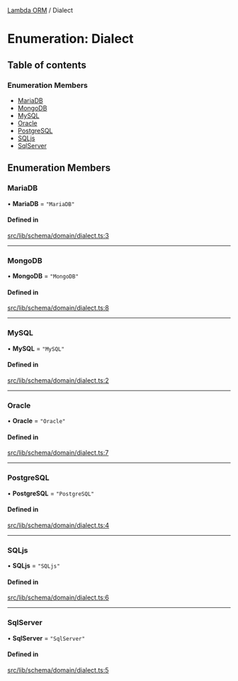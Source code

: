[Lambda ORM](../README.md) / Dialect

# Enumeration: Dialect

## Table of contents

### Enumeration Members

- [MariaDB](Dialect.md#mariadb)
- [MongoDB](Dialect.md#mongodb)
- [MySQL](Dialect.md#mysql)
- [Oracle](Dialect.md#oracle)
- [PostgreSQL](Dialect.md#postgresql)
- [SQLjs](Dialect.md#sqljs)
- [SqlServer](Dialect.md#sqlserver)

## Enumeration Members

### MariaDB

• **MariaDB** = ``"MariaDB"``

#### Defined in

[src/lib/schema/domain/dialect.ts:3](https://github.com/lambda-orm/lambdaorm-base/blob/33bcc08/src/lib/schema/domain/dialect.ts#L3)

___

### MongoDB

• **MongoDB** = ``"MongoDB"``

#### Defined in

[src/lib/schema/domain/dialect.ts:8](https://github.com/lambda-orm/lambdaorm-base/blob/33bcc08/src/lib/schema/domain/dialect.ts#L8)

___

### MySQL

• **MySQL** = ``"MySQL"``

#### Defined in

[src/lib/schema/domain/dialect.ts:2](https://github.com/lambda-orm/lambdaorm-base/blob/33bcc08/src/lib/schema/domain/dialect.ts#L2)

___

### Oracle

• **Oracle** = ``"Oracle"``

#### Defined in

[src/lib/schema/domain/dialect.ts:7](https://github.com/lambda-orm/lambdaorm-base/blob/33bcc08/src/lib/schema/domain/dialect.ts#L7)

___

### PostgreSQL

• **PostgreSQL** = ``"PostgreSQL"``

#### Defined in

[src/lib/schema/domain/dialect.ts:4](https://github.com/lambda-orm/lambdaorm-base/blob/33bcc08/src/lib/schema/domain/dialect.ts#L4)

___

### SQLjs

• **SQLjs** = ``"SQLjs"``

#### Defined in

[src/lib/schema/domain/dialect.ts:6](https://github.com/lambda-orm/lambdaorm-base/blob/33bcc08/src/lib/schema/domain/dialect.ts#L6)

___

### SqlServer

• **SqlServer** = ``"SqlServer"``

#### Defined in

[src/lib/schema/domain/dialect.ts:5](https://github.com/lambda-orm/lambdaorm-base/blob/33bcc08/src/lib/schema/domain/dialect.ts#L5)
